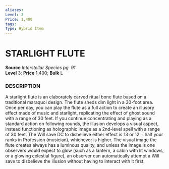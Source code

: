 ```yaml
---
aliases: 
Level: 3 
Price: 1,400
tags: 
Type: Hybrid Item
---
```

# STARLIGHT FLUTE
**Source** _Interstellar Species pg. 91_  
**Level** 3; **Price** 1,400; **Bulk** L

### DESCRIPTION

A starlight flute is an elaborately carved ritual bone flute based on a traditional maraquoi design. The flute sheds dim light in a 30-foot area. Once per day, you can play the flute as a full action to create an illusory effect made of music and starlight, replicating the effect of ghost sound with a range of 30 feet. If you continue concentrating and playing as a standard action on following rounds, the illusion develops a visual aspect, instead functioning as holographic image as a 2nd-level spell with a range of 30 feet. The Will save DC to disbelieve either effect is 13 or 12 + half your ranks in Profession (musician), whichever is higher. The visual image the flute creates always has a luminous quality, and unless the image is one observers would expect to glow (such as a lantern, a cabin with lit windows, or a glowing celestial figure), an observer can automatically attempt a Will save to disbelieve the illusion without having to interact with it first.